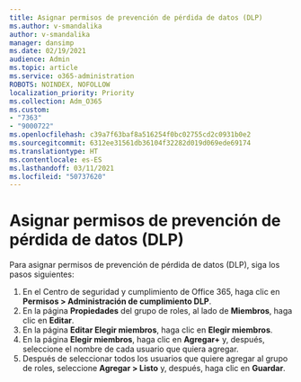```yaml
---
title: Asignar permisos de prevención de pérdida de datos (DLP)
ms.author: v-smandalika
author: v-smandalika
manager: dansimp
ms.date: 02/19/2021
audience: Admin
ms.topic: article
ms.service: o365-administration
ROBOTS: NOINDEX, NOFOLLOW
localization_priority: Priority
ms.collection: Adm_O365
ms.custom:
- "7363"
- "9000722"
ms.openlocfilehash: c39a7f63baf8a516254f0bc02755cd2c0931b0e2
ms.sourcegitcommit: 6312ee31561db36104f32282d019d069ede69174
ms.translationtype: HT
ms.contentlocale: es-ES
ms.lasthandoff: 03/11/2021
ms.locfileid: "50737620"
---
```

# <a name="assign-data-loss-prevention-dlp-permissions"></a>Asignar permisos de prevención de pérdida de datos (DLP)

Para asignar permisos de prevención de pérdida de datos (DLP), siga los pasos siguientes:

1. En el Centro de seguridad y cumplimiento de Office 365, haga clic en **Permisos > Administración de cumplimiento DLP**.
2. En la página **Propiedades** del grupo de roles, al lado de **Miembros**, haga clic en **Editar**.
3. En la página **Editar Elegir miembros**, haga clic en **Elegir miembros**.
4. En la página **Elegir miembros**, haga clic en **Agregar+** y, después, seleccione el nombre de cada usuario que quiera agregar.
5. Después de seleccionar todos los usuarios que quiere agregar al grupo de roles, seleccione **Agregar > Listo** y, después, haga clic en **Guardar**.
